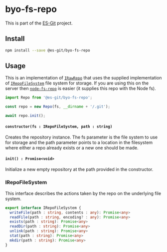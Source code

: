 # byo-fs-repo

This is part of the [ES-Git](https://github.com/es-git/es-git) project.

## Install

```bash
npm install --save @es-git/byo-fs-repo
```

## Usage

This is an implementation of [`IRawRepo`](https://github.com/es-git/es-git/packages/core#IRawRepo) that uses the supplied implementation of [`IRepoFileSystem`](https://github.com/es-git/es-git/packages/byo-fs-repo#IRepoFileSystem) file system for storage. If you are using this on the server then [`node-fs-repo`](https://github.com/es-git/es-git/packages/node-fs-repo) is easier (it supplies this repo with the Node fs).

```ts
import Repo from '@es-git/byo-fs-repo';

const repo = new Repo(fs, __dirname + '/.git');

await repo.init();
```

#### `constructor(fs : IRepoFileSystem, path : string)`

Creates the repository instance. The fs parameter is the file system to use for storage and the path parameter points to a location in the filesystem where either a repo already exists or a new one should be made.

#### `init() : Promise<void>`

Initialize a new empty repository at the path provided in the constructor.

### IRepoFileSystem

This interface describes the actions taken by the repo on the underlying file system.

```ts
export interface IRepoFileSystem {
  writeFile(path : string, contents : any): Promise<any>
  readFile(path : string, encoding? : any): Promise<any>
  exists(path : string): Promise<any>
  readDir(path : string): Promise<any>
  unlink(path : string): Promise<any>
  stat(path : string): Promise<any>
  mkdir(path : string): Promise<any>
}
```
